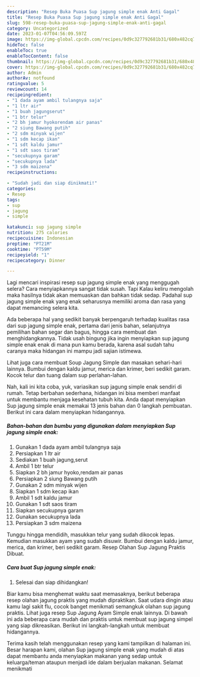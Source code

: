 ```yaml
---
description: "Resep Buka Puasa Sup jagung simple enak Anti Gagal"
title: "Resep Buka Puasa Sup jagung simple enak Anti Gagal"
slug: 598-resep-buka-puasa-sup-jagung-simple-enak-anti-gagal
category: Uncategorized
date: 2023-01-07T04:56:09.597Z
image: https://img-global.cpcdn.com/recipes/0d9c327792681b31/680x482cq70/sup-jagung-simple-enak-foto-resep-utama.jpg
hideToc: false
enableToc: true
enableTocContent: false
thumbnail: https://img-global.cpcdn.com/recipes/0d9c327792681b31/680x482cq70/sup-jagung-simple-enak-foto-resep-utama.jpg
cover: https://img-global.cpcdn.com/recipes/0d9c327792681b31/680x482cq70/sup-jagung-simple-enak-foto-resep-utama.jpg
author: Admin
authorAv: notfound
ratingvalue: 5
reviewcount: 14
recipeingredient:
- "1 dada ayam ambil tulangnya saja"
- "1 ltr air"
- "1 buah jagungserut"
- "1 btr telur"
- "2 bh jamur hyokorendam air panas"
- "2 siung Bawang putih"
- "2 sdm minyak wijen"
- "1 sdm kecap ikan"
- "1 sdt kaldu jamur"
- "1 sdt saos tiram"
- "secukupnya garam"
- "secukupnya lada"
- "3 sdm maizena"
recipeinstructions:

- "Sudah jadi dan siap dinikmati!"
categories:
- Resep
tags:
- sup
- jagung
- simple

katakunci: sup jagung simple 
nutrition: 275 calories
recipecuisine: Indonesian
preptime: "PT21M"
cooktime: "PT59M"
recipeyield: "1"
recipecategory: Dinner

---
```



Lagi mencari inspirasi resep sup jagung simple enak yang menggugah selera? Cara menyiapkannya sangat tidak susah. Tapi Kalau keliru mengolah maka hasilnya tidak akan memuaskan dan bahkan tidak sedap. Padahal sup jagung simple enak yang enak seharusnya memiliki aroma dan rasa yang dapat memancing selera kita.


Ada beberapa hal yang sedikit banyak berpengaruh terhadap kualitas rasa dari sup jagung simple enak, pertama dari jenis bahan, selanjutnya pemilihan bahan segar dan bagus, hingga cara membuat dan menghidangkannya. Tidak usah bingung jika ingin menyiapkan sup jagung simple enak enak di mana pun kamu berada, karena asal sudah tahu caranya maka hidangan ini mampu jadi sajian istimewa.

Lihat juga cara membuat Soup Jagung Simple dan masakan sehari-hari lainnya. Bumbui dengan kaldu jamur, merica dan krimer, beri sedikit garam. Kocok telur dan tuang dalam sup perlahan-lahan.


Nah, kali ini kita coba, yuk, variasikan sup jagung simple enak sendiri di rumah. Tetap berbahan sederhana, hidangan ini bisa memberi manfaat untuk membantu menjaga kesehatan tubuh kita. Anda dapat menyiapkan Sup jagung simple enak memakai 13 jenis bahan dan 0 langkah pembuatan. Berikut ini cara dalam menyiapkan hidangannya.

<!--inarticleads1-->

##### Bahan-bahan dan bumbu yang digunakan dalam menyiapkan Sup jagung simple enak:

1. Gunakan 1 dada ayam ambil tulangnya saja
1. Persiapkan 1 ltr air
1. Sediakan 1 buah jagung,serut
1. Ambil 1 btr telur
1. Siapkan 2 bh jamur hyoko,rendam air panas
1. Persiapkan 2 siung Bawang putih
1. Gunakan 2 sdm minyak wijen
1. Siapkan 1 sdm kecap ikan
1. Ambil 1 sdt kaldu jamur
1. Gunakan 1 sdt saos tiram
1. Siapkan secukupnya garam
1. Gunakan secukupnya lada
1. Persiapkan 3 sdm maizena


Tunggu hingga mendidih, masukkan telur yang sudah dikocok lepas. Kemudian masukkan ayam yang sudah disuwir. Bumbui dengan kaldu jamur, merica, dan krimer, beri sedikit garam. Resep Olahan Sup Jagung Praktis Dibuat. 

<!--inarticleads2-->

##### Cara buat Sup jagung simple enak:


1. Selesai dan siap dihidangkan!

Biar kamu bisa menghemat waktu saat memasaknya, berikut beberapa resep olahan jagung praktis yang mudah dipraktikan. Saat udara dingin atau kamu lagi sakit flu, cocok banget menikmati semangkuk olahan sup jagung praktis. Lihat juga resep Sup Jagung Ayam Simple enak lainnya. Di bawah ini ada beberapa cara mudah dan praktis untuk membuat sup jagung simpel yang siap dikreasikan. Berikut ini langkah-langkah untuk membuat hidangannya. 

Terima kasih telah menggunakan resep yang kami tampilkan di halaman ini. Besar harapan kami, olahan Sup jagung simple enak yang mudah di atas dapat membantu anda menyiapkan makanan yang sedap untuk keluarga/teman ataupun menjadi ide dalam berjualan makanan. Selamat menikmati
